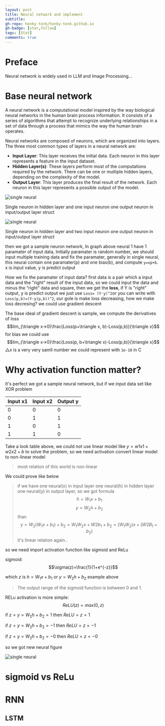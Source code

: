 ```yaml
---
layout: post
title: Neural network and implement
subtitle: 
gh-repo: honky-tonk/honky-tonk.github.io
gh-badge: [star,follow]
tags: [Stat]
comments: true
---
```


<script src="https://cdn.mathjax.org/mathjax/latest/MathJax.js?config=TeX-AMS-MML_HTMLorMML" type="text/javascript"></script>

# Preface
Neural network is widely used in LLM and Image Processing... 

# Base neural network
A neural network is a computational model inspired by the way biological neural networks in the human brain process information. It consists of a series of algorithms that attempt to recognize underlying relationships in a set of data through a process that mimics the way the human brain operates.

Neural networks are composed of neurons, which are organized into layers. The three most common types of layers in a neural network are:
- **Input Layer**: This layer receives the initial data. Each neuron in this layer represents a feature in the input dataset.
- **Hidden Layer(s)**: These layers perform most of the computations required by the network. There can be one or multiple hidden layers, depending on the complexity of the model.
- **Output Layer**: This layer produces the final result of the network. Each neuron in this layer represents a possible output of the model.

![single neural](https://honky-tonk.github.io/assets/img/neural/single_ne.jpg)

Single neuron in hidden layer and one input neuron one output neuron in input/output layer struct


![single neural](https://honky-tonk.github.io/assets/img/neural/ne_with_one_input_and_two_input.jpg)

Single neuron in hidden layer and two input neuron one output neuron in input/output layer struct

then we got a sample neuron network, In graph above neural 1 have 1 paramater of input data, Initially paramater is random number, we should input multiple training data and fix the paramater, generally in single neural, this neural contain one paramater(p) and one bias(b), and compute ```y=xp+b```. x is input value, y is predict output

How we fix the paramater of input data? first data is a pair which a input data and the "right" result of the input data, so we could input the data and minus the “right” data and square, then  we get the **loss**, if Y is "right" output, y is predict output we just use ```Loss= (Y-y)^2```or you can write with ```Loss(p,b)=(Y-y(p,b))^2```, our gole is make loss decreasing, how we make loss decresing? we could use gradient descent

The base ideal of gradient descent is sample, we compute the derivatives of loss $$lim_{\triangle x->0}\frac{Loss(p+\triangle x, b)-Loss(p,b)}{\triangle x}$$ for bias we could use $$lim_{\triangle x->0}\frac{Loss(p, b+\triangle x)-Loss(p,b)}{\triangle x}$$
$\triangle x$ is a very very samll number we could represent with ```1e-10``` in C

# Why activation function matter?
It's perfect we got a sample neural network, but if we input data set like XOR problem

| Input x1   | Input x2   | Output y   |
|-------|-------|-------|
| 0   | 0 | 0 |
| 0   | 1 | 1 |
| 1   | 0 | 1 |
| 1   | 1 | 0 |

Take a look  table above, we could not use linear model like $y=w1x1+w2x2+b$ to solve the problem, so we need activation convert linear model to non-linear model
> most relation of this world is non-linear

We could prove like below 
> if we have one neural(x) in input layer one neural(h) in hidden layer one neural(y) in output layer, so we got formula
>$$h=W_1x+b_1$$
>$$y=W_2h+b_2$$
>than 
>$$y=W_2(W_1x+b_1)+b_2=W_1W_2x+W2b_1+b_2=(W_1W_2)x+(W2B_1+b_2)$$
>it's linear relation again..

so we need import activation function like sigmoid and ReLu

sigmoid:$$\sigma(z)=\frac{1}{1+e^{-z}}$$

which $z$ is $h=W_1x+b_1$ or $y=W_2h+b_2$ example above
> The output range of the sigmoid function is between 0 and 1.


RELu activation is more simple:$$ReLU(z)=max(0,z)$$

if $z=y=W_2h+b_2=1$ then $ReLU=z=1$

if $z=y=W_2h+b_2=-1$ then $ReLU=z=-1$

if $z=y=W_2h+b_2=-0$ then $ReLU=z=-0$

so we got new neural figure

![single neural](https://honky-tonk.github.io/assets/img/neural/neurol_network_with_activation_function.jpg)

# sigmoid vs ReLu

# RNN
## LSTM
